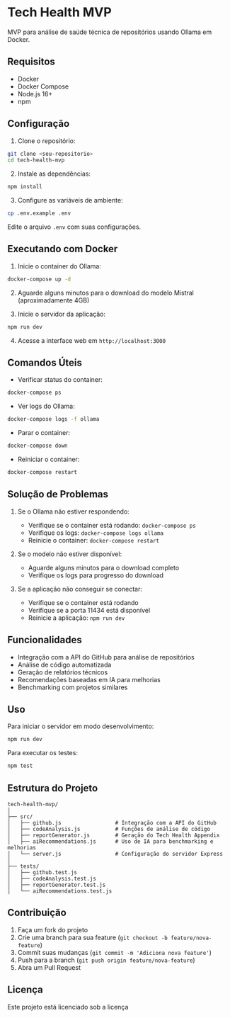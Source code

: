# Tech Health MVP

MVP para análise de saúde técnica de repositórios usando Ollama em Docker.

## Requisitos

- Docker
- Docker Compose
- Node.js 16+
- npm

## Configuração

1. Clone o repositório:
```bash
git clone <seu-repositorio>
cd tech-health-mvp
```

2. Instale as dependências:
```bash
npm install
```

3. Configure as variáveis de ambiente:
```bash
cp .env.example .env
```
Edite o arquivo `.env` com suas configurações.

## Executando com Docker

1. Inicie o container do Ollama:
```bash
docker-compose up -d
```

2. Aguarde alguns minutos para o download do modelo Mistral (aproximadamente 4GB)

3. Inicie o servidor da aplicação:
```bash
npm run dev
```

4. Acesse a interface web em `http://localhost:3000`

## Comandos Úteis

- Verificar status do container:
```bash
docker-compose ps
```

- Ver logs do Ollama:
```bash
docker-compose logs -f ollama
```

- Parar o container:
```bash
docker-compose down
```

- Reiniciar o container:
```bash
docker-compose restart
```

## Solução de Problemas

1. Se o Ollama não estiver respondendo:
   - Verifique se o container está rodando: `docker-compose ps`
   - Verifique os logs: `docker-compose logs ollama`
   - Reinicie o container: `docker-compose restart`

2. Se o modelo não estiver disponível:
   - Aguarde alguns minutos para o download completo
   - Verifique os logs para progresso do download

3. Se a aplicação não conseguir se conectar:
   - Verifique se o container está rodando
   - Verifique se a porta 11434 está disponível
   - Reinicie a aplicação: `npm run dev`

## Funcionalidades

- Integração com a API do GitHub para análise de repositórios
- Análise de código automatizada
- Geração de relatórios técnicos
- Recomendações baseadas em IA para melhorias
- Benchmarking com projetos similares

## Uso

Para iniciar o servidor em modo desenvolvimento:
```bash
npm run dev
```

Para executar os testes:
```bash
npm test
```

## Estrutura do Projeto

```
tech-health-mvp/
│
├── src/
│   ├── github.js                 # Integração com a API do GitHub
│   ├── codeAnalysis.js           # Funções de análise de código
│   ├── reportGenerator.js        # Geração do Tech Health Appendix
│   ├── aiRecommendations.js      # Uso de IA para benchmarking e melhorias
│   └── server.js                 # Configuração do servidor Express
│
├── tests/
│   ├── github.test.js
│   ├── codeAnalysis.test.js
│   ├── reportGenerator.test.js
│   └── aiRecommendations.test.js
```

## Contribuição

1. Faça um fork do projeto
2. Crie uma branch para sua feature (`git checkout -b feature/nova-feature`)
3. Commit suas mudanças (`git commit -m 'Adiciona nova feature'`)
4. Push para a branch (`git push origin feature/nova-feature`)
5. Abra um Pull Request

## Licença

Este projeto está licenciado sob a licença 